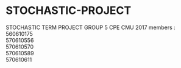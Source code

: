 # STOCHASTIC-PROJECT
STOCHASTIC TERM PROJECT GROUP 5 CPE CMU 2017
members : <br />
560610175 <br />
570610556 <br />
570610570 <br />
570610589 <br />
570610611 <br />
